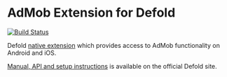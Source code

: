 # AdMob Extension for Defold

[![Build Status](https://github.com/defold/extension-admob/workflows/Build%20with%20bob/badge.svg)](https://github.com/defold/extension-admob/actions)

Defold [native extension](https://www.defold.com/manuals/extensions/) which provides access to AdMob functionality on Android and iOS.

[Manual, API and setup instructions](https://www.defold.com/extension-admob/) is available on the official Defold site.
